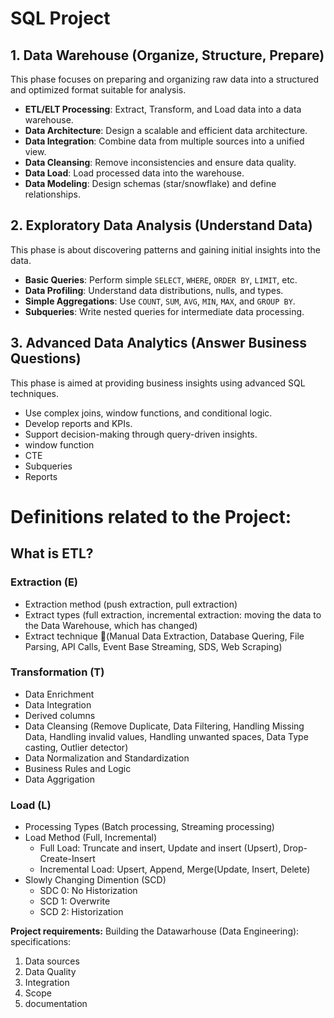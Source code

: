 # SQL Project

## 1. Data Warehouse (Organize, Structure, Prepare)

This phase focuses on preparing and organizing raw data into a structured and optimized format suitable for analysis.

- **ETL/ELT Processing**: Extract, Transform, and Load data into a data warehouse.
- **Data Architecture**: Design a scalable and efficient data architecture.
- **Data Integration**: Combine data from multiple sources into a unified view.
- **Data Cleansing**: Remove inconsistencies and ensure data quality.
- **Data Load**: Load processed data into the warehouse.
- **Data Modeling**: Design schemas (star/snowflake) and define relationships.

## 2. Exploratory Data Analysis (Understand Data)

This phase is about discovering patterns and gaining initial insights into the data.

- **Basic Queries**: Perform simple `SELECT`, `WHERE`, `ORDER BY`, `LIMIT`, etc.
- **Data Profiling**: Understand data distributions, nulls, and types.
- **Simple Aggregations**: Use `COUNT`, `SUM`, `AVG`, `MIN`, `MAX`, and `GROUP BY`.
- **Subqueries**: Write nested queries for intermediate data processing.

## 3. Advanced Data Analytics (Answer Business Questions)

This phase is aimed at providing business insights using advanced SQL techniques.

- Use complex joins, window functions, and conditional logic.
- Develop reports and KPIs.
- Support decision-making through query-driven insights.
- window function
- CTE
- Subqueries
- Reports

# Definitions related to the Project:
## What is ETL?

### Extraction (E)
- Extraction method (push extraction, pull extraction)
- Extract types (full extraction, incremental extraction: moving the data to the Data Warehouse, which has changed)
- Extract technique (ِManual Data Extraction, Database Quering, File Parsing, API Calls, Event Base Streaming, SDS, Web Scraping)

### Transformation (T)
- Data Enrichment
- Data Integration
- Derived columns
- Data Cleansing (Remove Duplicate, Data Filtering, Handling Missing Data, Handling invalid values, Handling unwanted spaces, Data Type casting, Outlier detector)
- Data Normalization and Standardization
- Business Rules and Logic
- Data Aggrigation

### Load (L)
- Processing Types (Batch processing, Streaming processing)
- Load Method (Full, Incremental)
    * Full Load: Truncate and insert, Update and insert (Upsert), Drop-Create-Insert
    * Incremental Load: Upsert, Append, Merge(Update, Insert, Delete)
- Slowly Changing Dimention (SCD)
    * SDC 0: No Historization
    * SCD 1: Overwrite
    * SCD 2: Historization


**Project requirements:**
Building the Datawarhouse (Data Engineering):
specifications:
1. Data sources
2. Data Quality
3. Integration
4. Scope
5. documentation
